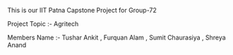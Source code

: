 This is our IIT Patna Capstone Project for Group-72 

Project Topic :- Agritech 

Members Name :- Tushar Ankit , Furquan Alam , Sumit Chaurasiya , Shreya Anand 


